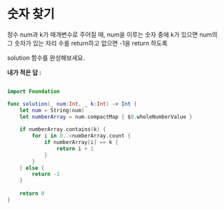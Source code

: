 숫자 찾기
==========

정수 num과 k가 매개변수로 주어질 때, num을 이루는 숫자 중에 k가 있으면 num의 그 숫자가 있는 자리 수를 return하고 없으면 -1을 return 하도록      

solution 함수를 완성해보세요.   

**내가 적은 답 :** 

```swift

import Foundation

func solution(_ num:Int, _ k:Int) -> Int {
    let num = String(num)
    let numberArray = num.compactMap { $0.wholeNumberValue }
    
    if numberArray.contains(k) {
        for i in 0..<numberArray.count {
            if numberArray[i] == k {
                return i + 1
            }
        }
    } else {
        return -1
    }
    
    return 0
}

```
